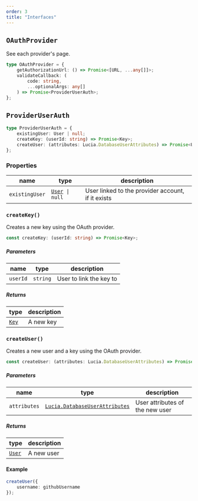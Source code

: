 ```yaml
---
order: 3
title: "Interfaces"
---
```


## `OAuthProvider`

See each provider's page.

```ts
type OAuthProvider = {
	getAuthorizationUrl: () => Promise<[URL, ...any[]]>;
	validateCallback: (
		code: string,
		...optionalArgs: any[]
	) => Promise<ProviderUserAuth>;
};
```

## `ProviderUserAuth`

```ts
type ProviderUserAuth = {
	existingUser: User | null;
	createKey: (userId: string) => Promise<Key>;
	createUser: (attributes: Lucia.DatabaseUserAttributes) => Promise<User>;
};
```

### Properties

| name           | type                 | description                                       |
| -------------- | -------------------- | ------------------------------------------------- |
| `existingUser` | [`User`]()` \| null` | User linked to the provider account, if it exists |

### `createKey()`

Creates a new key using the OAuth provider.

```ts
const createKey: (userId: string) => Promise<Key>;
```

##### Parameters

| name     | type     | description             |
| -------- | -------- | ----------------------- |
| `userId` | `string` | User to link the key to |

##### Returns

| type      | description |
| --------- | ----------- |
| [`Key`]() | A new key   |

### `createUser()`

Creates a new user and a key using the OAuth provider.

```ts
const createUser: (attributes: Lucia.DatabaseUserAttributes) => Promise<User>;
```

##### Parameters

| name         | type                               | description                     |
| ------------ | ---------------------------------- | ------------------------------- |
| `attributes` | [`Lucia.DatabaseUserAttributes`]() | User attributes of the new user |

##### Returns

| type       | description |
| ---------- | ----------- |
| [`User`]() | A new user  |

#### Example

```ts
createUser({
	username: githubUsername
});
```
